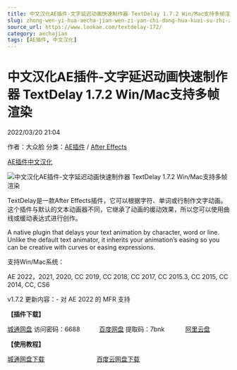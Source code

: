 ```yaml
---
title: 中文汉化AE插件-文字延迟动画快速制作器 TextDelay 1.7.2 Win/Mac支持多帧渲染
slug: zhong-wen-yi-hua-aecha-jian-wen-zi-yan-chi-dong-hua-kuai-su-zhi-zuo-qi-textdelay-1-7-2-win-maczhi-chi-duo-zheng-xuan-ran
source_url: https://www.lookae.com/textdelay-172/
category: aechajian
tags: [AE插件, 中文汉化]
---
```

# 中文汉化AE插件-文字延迟动画快速制作器 TextDelay 1.7.2 Win/Mac支持多帧渲染

2022/03/20 21:04

作者：大众脸
分类：[AE插件](https://www.lookae.com/after-effects/aechajian/) / [After Effects](https://www.lookae.com/after-effects/)

[AE插件](https://www.lookae.com/tag/ae%e6%8f%92%e4%bb%b6/)[中文汉化](https://www.lookae.com/tag/%e4%b8%ad%e6%96%87%e6%b1%89%e5%8c%96/)

![中文汉化AE插件-文字延迟动画快速制作器 TextDelay 1.7.2 Win/Mac支持多帧渲染](https://www.lookae.com/wp-content/uploads/2021/03/TextDelay-16.jpg "中文汉化AE插件-文字延迟动画快速制作器 TextDelay 1.7.2 Win/Mac支持多帧渲染-LookAE.com")

TextDelay是一款After Effects插件，它可以根据字符、单词或行制作文字动画。这个插件与默认的文本动画器不同，它继承了动画的缓动效果，所以您可以使用曲线或缓动表达式进行创作。

A native plugin that delays your text animation by character, word or line. Unlike the default text animator, it inherits your animation’s easing so you can be creative with curves or easing expressions.

支持Win/Mac系统：

AE 2022，2021, 2020, CC 2019, CC 2018, CC 2017, CC 2015.3, CC 2015, CC 2014, CC, CS6

v1.7.2 更新内容：- 对 AE 2022 的 MFR 支持

**【插件下载】**

[城通网盘](https://url70.ctfile.com/f/2827370-556950869-781ca6) 访问密码：6688           [百度网盘](https://pan.baidu.com/s/1odh_xBbt5o9kuV77W2VLjg?pwd=7bnk) 提取码：7bnk            [阿里云盘](https://www.aliyundrive.com/s/SsorFCgmhSC)

**【使用教程】**

[城通网盘下载](https://lookae.ctfile.com/fs/680462-324397770)                              [百度云网盘下载](https://pan.baidu.com/s/1Y13UWJhR7h7J8h4Xu-h3-g)

